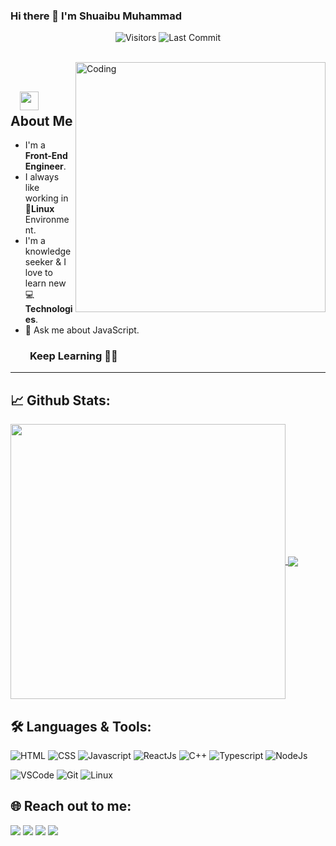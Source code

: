 ### Hi there 👋 I'm Shuaibu Muhammad

<p align="center">
<img alt="Visitors" src="https://komarev.com/ghpvc/?username=shuaibu78&style=flat&labelColor=black&logo=github&label=PROFILE+VIEWS&color=29bf12"/>
<img alt="Last Commit" src="https://img.shields.io/github/last-commit/shuaibu78/shuaibu78?logo=markdown&label=LAST+UPDATE&color=29bf12&style=flat">
</p>
</br>
<img align="right" alt="Coding" width="400" src="https://media.giphy.com/media/Y4ak9Ki2GZCbJxAnJD/giphy.gif">
</br>

## &nbsp; &nbsp;<img src="https://media.giphy.com/media/WUlplcMpOCEmTGBtBW/giphy.gif" width="30"> **About Me**

- I'm a **Front-End Engineer**.
- I always like working in 🐧️**Linux** Environment.
- I'm a knowledge seeker & I love to learn new 💻 **Technologies**.
- 💬 Ask me about JavaScript.

### &nbsp; &nbsp; &nbsp; &nbsp; **Keep Learning** 👨‍🎓️️

---

## 📈 **Github Stats:**

<a href="https://github.com/shuaibu78">
<img width="440" align="center" src="https://github-readme-stats.vercel.app/api?username=shuaibu78&show_icons=true&include_all_commits=true&theme=blue-green&count_private=true">
</a>
<a href="https://github.com/shuaibu78/github-readme-stats">
<img align="center" src="https://github-readme-stats.anuraghazra1.vercel.app/api/top-langs/?username=shuaibu78&layout=compact&theme=blue-green" />
</a>

</br>

<!-- ## 🏆 **Github Profile Trophy:**
 <img src="https://github-profile-trophy.vercel.app/?username=karthiknayak024&column=7&theme=gruvbox"/> -->

## 🛠️ **Languages & Tools:**

![HTML](https://img.shields.io/badge/html%20-%23E34F26.svg?&style=for-the-badge&logo=html5&logoColor=white)
![CSS](https://img.shields.io/badge/css%20-%231572B6.svg?&style=for-the-badge&logo=css3&logoColor=white)
![Javascript](https://img.shields.io/badge/-Javascript-ffb400?style=for-the-badge&logo=javascript&logoColor=ffff3f)
![ReactJs](https://img.shields.io/badge/-React-blue?style=for-the-badge&logo=react)
![C++](https://img.shields.io/badge/c++%20-%2300599C.svg?&style=for-the-badge&logo=c%2B%2B&ogoColor=white)
![Typescript](https://img.shields.io/badge/typescript%20-%23007ACC.svg?&style=for-the-badge&logo=typescript&logoColor=white)
![NodeJs](https://img.shields.io/badge/-Node-brightgreen?style=for-the-badge&logo=Node.js&logoColor=white)

![VSCode](https://img.shields.io/badge/-vscode-007ACC?style=for-the-badge&logo=visual-studio-code)
![Git](https://img.shields.io/badge/git%20-%23F05032.svg?&style=for-the-badge&logo=git&logoColor=white)
![Linux](https://img.shields.io/badge/-linux-FCC624?style=for-the-badge&logo=linux&logoColor=black)

## 🌐 **Reach out to me:** ️

[<img src="https://img.shields.io/badge/LinkedIn-devshuaib-informational?style=for-the-badge&labelColor=black&logo=linkedin&logoColor=0077b5&&color=0077b5"/>][linkedin]
[<img src="https://img.shields.io/badge/Gmail-devshuaib@gmail.com-informational?style=for-the-badge&labelColor=black&logoColor=d14836&logo=gmail&color=d14836"/>][gmail]
[<img src="https://img.shields.io/badge/Github-shuaibu78-informational?style=for-the-badge&labelColor=black&logo=github&color=7d88e6"/>][github]
[<img src="https://img.shields.io/badge/Twitter-@the_shuaib-informational?style=for-the-badge&labelColor=black&logo=twitter&logoColor=#1DA1F2&color=1da1f2"/>][twitter]

<!-- Links of Definitions -->

[linkedin]: https://www.linkedin.com/in/devshuaib/
[gmail]: mailto:devshuaib@gmail.com "Lets connect through email"
[github]: https://github.com/shuaibu78
[twitter]: https://twitter.com/the_shuaib
